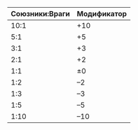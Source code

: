 
| Союзники:Враги | Модификатор |
| ---- | ---- |
| 10:1 | +10 |
| 5:1 | +5 |
| 3:1 | +3 |
| 2:1 | +2 |
| 1:1 | ±0 |
| 1:2 | –2 |
| 1:3 | –3 |
| 1:5 | –5 |
| 1:10 | –10 |

  